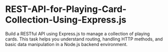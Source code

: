 # REST-API-for-Playing-Card-Collection-Using-Express.js
Build a RESTful API using Express.js to manage a collection of playing cards. This task helps you understand routing, handling HTTP methods, and basic data manipulation in a Node.js backend environment.
